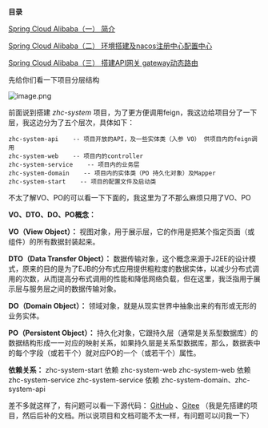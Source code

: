 **目录**

[Spring Cloud Alibaba（一） 简介](https://juejin.cn/post/7044168709535399944)

[Spring Cloud Alibaba（二） 环境搭建及nacos注册中心配置中心](https://juejin.cn/post/7047314936606752798)

[Spring Cloud Alibaba（三） 搭建API网关 gateway动态路由](https://juejin.cn/post/7049756722285674503)

先给你们看一下项目分层结构

![image.png](https://p9-juejin.byteimg.com/tos-cn-i-k3u1fbpfcp/63d1b9eb5dab496f931a950623053bf0~tplv-k3u1fbpfcp-watermark.image?)

前面说到搭建 *zhc-system* 项目，为了更方便调用feign，我这边给项目分了一下层，我这边分为了五个层次，具体如下：
```
zhc-system-api    -- 项目开放的API，及一些实体类（入参 VO） 供项目内的feign调用
zhc-system-web    -- 项目内的controller
zhc-system-service    -- 项目内的业务层
zhc-system-domain    -- 项目内的实体类（PO 持久化对象）及Mapper
zhc-system-start    -- 项目的配置文件及启动类
```
不太了解VO、PO的可以看一下下面的，我这里为了不那么麻烦只用了VO、PO

**VO、DTO、DO、PO概念：**

**VO（View Object）：** 视图对象，用于展示层，它的作用是把某个指定页面（或组件）的所有数据封装起来。

**DTO（Data Transfer Object）：** 数据传输对象，这个概念来源于J2EE的设计模式，原来的目的是为了EJB的分布式应用提供粗粒度的数据实体，以减少分布式调用的次数，从而提高分布式调用的性能和降低网络负载，但在这里，我泛指用于展示层与服务层之间的数据传输对象。

**DO（Domain Object）：** 领域对象，就是从现实世界中抽象出来的有形或无形的业务实体。

**PO（Persistent Object）：** 持久化对象，它跟持久层（通常是关系型数据库）的数据结构形成一一对应的映射关系，如果持久层是关系型数据库，那么，数据表中的每个字段（或若干个）就对应PO的一个（或若干个）属性。

**依赖关系：**
zhc-system-start 依赖 zhc-system-web
zhc-system-web 依赖 zhc-system-service
zhc-system-service 依赖 zhc-system-domain、zhc-system-api

差不多就这样了，有问题可以看一下源代码：
[GitHub](https://github.com/zhc-1999/springcloud) 、[Gitee](https://gitee.com/zhhc88/springcloud)
（我是先搭建的项目，然后后补的文档。所以说项目和文档可能不太一样，有问题可以问我一下）